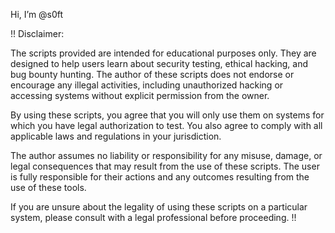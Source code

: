 Hi, I’m @s0ft


!! Disclaimer:

The scripts provided are intended for educational purposes only. They are designed to help users learn about security testing, ethical hacking, and bug bounty hunting. The author of these scripts does not endorse or encourage any illegal activities, including unauthorized hacking or accessing systems without explicit permission from the owner.

By using these scripts, you agree that you will only use them on systems for which you have legal authorization to test. You also agree to comply with all applicable laws and regulations in your jurisdiction.

The author assumes no liability or responsibility for any misuse, damage, or legal consequences that may result from the use of these scripts. The user is fully responsible for their actions and any outcomes resulting from the use of these tools.

If you are unsure about the legality of using these scripts on a particular system, please consult with a legal professional before proceeding. !!
